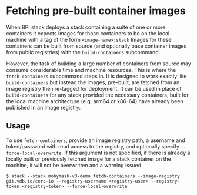 # Fetching pre-built container images
When BPI stack deploys a stack containing a suite of one or more containers it expects images for those containers to be on the local machine with a tag of the form `<image-name>:stack` Images for these containers can be built from source (and optionally base container images from public registries) with the `build-containers` subcommand. 

However, the task of building a large number of containers from source may consume considerable time and machine resources. This is where the `fetch-containers` subcommand steps in. It is designed to work exactly like `build-containers` but instead the images, pre-built, are fetched from an image registry then re-tagged for deployment. It can be used in place of `build-containers` for any stack provided the necessary containers, built for the local machine architecture (e.g. arm64 or x86-64) have already been published in an image registry.
## Usage
To use `fetch-containers`, provide an image registry path, a username and token/password with read access to the registry, and optionally specify `--force-local-overwrite`. If this argument is not specified, if there is already a locally built or previously fetched image for a stack container on the machine, it will not be overwritten and a warning issued.
```
$ stack --stack mobymask-v3-demo fetch-containers --image-registry git.vdb.to/cerc-io --registry-username <registry-user> --registry-token <registry-token> --force-local-overwrite
```